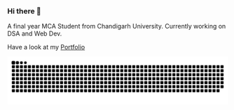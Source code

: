 ### Hi there 👋

A final year MCA Student from Chandigarh University. Currently working on DSA and Web Dev.

Have a look at my <a href="adar5h.github.io">Portfolio</a>

<!--
**adar5h/adar5h** is a ✨ _special_ ✨ repository because its `README.md` (this file) appears on your GitHub profile.

Here are some ideas to get you started:

- 🔭 I’m currently working on ...
- 🌱 I’m currently learning ...
- 👯 I’m looking to collaborate on ...
- 🤔 I’m looking for help with ...
- 💬 Ask me about ...
- 📫 How to reach me: ...
- 😄 Pronouns: ...
- ⚡ Fun fact: ...
-->

<!-- ![snake gif](https://github.com/adar5h/adar5h/blob/output/github-contribution-grid-snake.svg) -->

<p align="center">
  <img src="https://github.com/adar5h/adar5h/raw/output/github-contribution-grid-snake.svg" alt="snake"></center>
</p>
